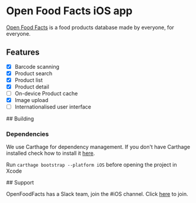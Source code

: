 # Open Food Facts iOS app
[Open Food Facts](http://world.openfoodfacts.org/) is a food products database made by everyone, for everyone.

## Features

- [x] Barcode scanning
- [x] Product search
- [x] Product list
- [x] Product detail
- [ ] On-device Product cache
- [x] Image upload
- [ ] Internationalised user interface

## Building

### Dependencies
We use Carthage for dependency management. If you don't have Carthage installed check how to install it [here](https://github.com/Carthage/Carthage#installing-carthage).

Run `carthage bootstrap --platform iOS` before opening the project in Xcode

## Support

OpenFoodFacts has a Slack team, join the #iOS channel. Click [here](https://slack-ssl-openfoodfacts.herokuapp.com/) to join.
